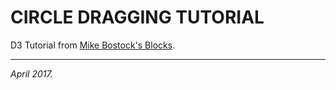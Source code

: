 # CIRCLE DRAGGING TUTORIAL

D3 Tutorial from [Mike Bostock's Blocks](https://bl.ocks.org/mbostock/22994cc97fefaeede0d861e6815a847e).


------------------------------------------
*April 2017.*
